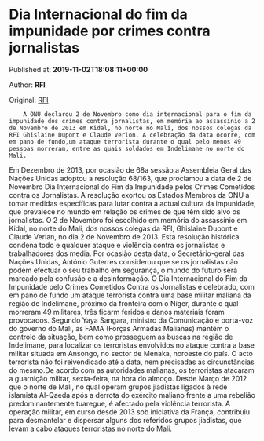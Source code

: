 
# Dia Internacional do fim da impunidade por crimes contra jornalistas

Published at: **2019-11-02T18:08:11+00:00**

Author: **RFI**

Original: [RFI](http://pt.rfi.fr/20191102-dia-internacional-do-fim-da-impunidade-pelos-crimes-contra-jornalistas/)


        A ONU declarou 2 de Novembro como dia internacional para o fim da impunidade dos crimes contra jornalistas, em memória ao assassínio a 2 de Novembro de 2013 em Kidal, no norte no Mali, dos nossos colegas da RFI Ghislaine Dupont e Claude Verlon. A celebração da data ocorre, com em pano de fundo,um ataque terrorista durante o qual pelo menos 49 pessoas morreram, entre as quais soldados em Indelimane no norte do Mali.
      
Em Dezembro de 2013, por ocasião de 68a sessão,a Assembleia Geral das Nações Unidas adoptou a resolução 68/163, que proclamou a data de 2 de Novembro Dia Internacional do Fim da Impunidade pelos Crimes Cometidos contra os Jornalistas.
A resolução exortou os Estados Membros da ONU a tomar medidas específicas para lutar contra a actual cultura da impunidade, que prevalece no mundo em relação os crimes de que têm sido alvo os jornalistas.
O 2 de Novembro foi escolhido em memória do assassínio em Kidal, no norte do Mali, dos nossos colegas da RFI, Ghislaine Dupont e Claude Verlan, no dia 2 de Novembro de 2013.
Esta resolução histórica condena todo e qualquer ataque e violência contra os jornalistas e trabalhadores dos media.
Por ocasião desta data, o Secretário-geral das Nações Unidas, António Guterres considerou que se os jornalistas não podem efectuar o seu trabalho em segurança, o mundo do futuro será marcado pela confusão e a desinformação.
O Dia Internacional do Fim da Impunidade pelo Crimes Cometidos Contra os Jornalistas é celebrado, com em pano de fundo um ataque terrorista contra uma base militar maliana da região de Indelimane, próximo da fronteira com o Níger, durante o qual morreram 49 militares, três ficarm feridos e danos materiais foram provocados.
Segundo Yaya Sangara, ministro da Comunicação e porta-voz do governo do Mali, as FAMA (Forças Armadas Malianas) mantêm o controlo da situação, bem como prosseguem as buscas na região de Indelimane, para localizar os terroristas envolvidos no ataque contra a base militar situada em Ansongo, no sector de Menaka, noroeste do país.
O acto terrorista não foi reivendicado até a data, nem precisadas as circunstâncias do mesmo.De acordo com as autoridades malianas, os terroristas atacaram a guarnição militar, sexta-feira, na hora do almoço.
Desde Março de 2012 que o norte de Mali, no qual operam grupos jiadistas ligados à rede islamista Al-Qaeda após a derrota do exército maliano frente a uma rebelião predominantemente tuaregue, é afectado pela violência terrorista.
A operação militar, em curso desde 2013 sob iniciativa da França, contribuiu para desmantelar e dispersar alguns dos referidos grupos jiadistas, que levam a cabo ataques terroristas no norte do Mali.
